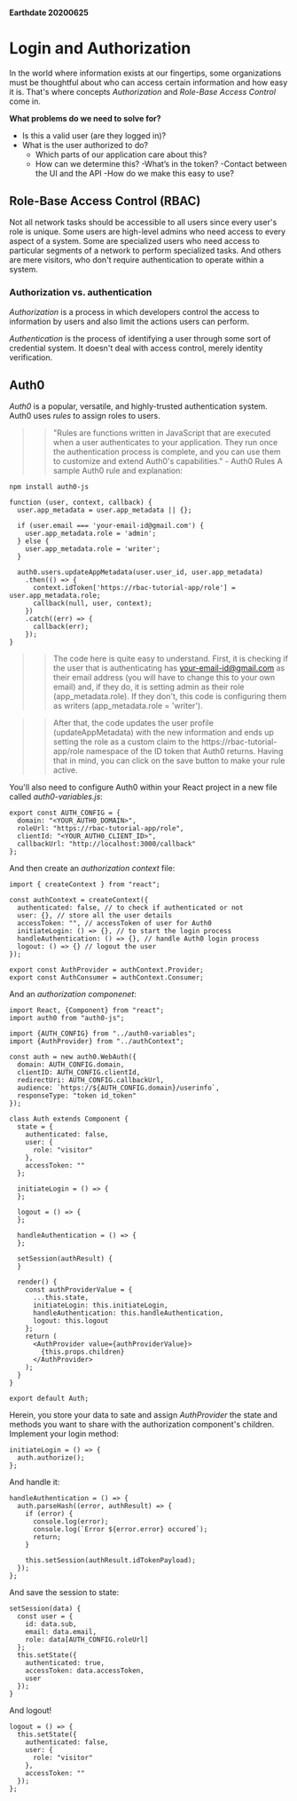 #### Earthdate 20200625
# Login and Authorization
In the world where information exists at our fingertips, some organizations must be thoughtful about who can access certain information and how easy it is. That's where concepts *Authorization* and *Role-Base Access Control* come in.
 
**What problems do we need to solve for?**
- Is this a valid user (are they logged in)?
- What is the user authorized to do?
    - Which parts of our application care about this?
    - How can we determine this?
        -What’s in the token?
        -Contact between the UI and the API
-How do we make this easy to use?
 
## Role-Base Access Control (RBAC)
Not all network tasks should be accessible to all users since every user's role is unique. Some users are high-level admins who need access to every aspect of a system. Some are specialized users who need access to particular segments of a network to perform specialized tasks. And others are mere visitors, who don't require authentication to operate within a system.
 
### Authorization vs. authentication
*Authorization* is a process in which developers control the access to information by users and also limit the actions users can perform.
 
*Authentication* is the process of identifying a user through some sort of credential system. It doesn't deal with access control, merely identity verification.
 
## Auth0
*Auth0* is a popular, versatile, and highly-trusted authentication system. Auth0 uses *rules* to assign roles to users.
>> "Rules are functions written in JavaScript that are executed when a user authenticates to your application. They run once the authentication process is complete, and you can use them to customize and extend Auth0's capabilities." - Auth0 Rules
A sample Auth0 rule and explanation:
```
npm install auth0-js
```
```
function (user, context, callback) {
  user.app_metadata = user.app_metadata || {};
 
  if (user.email === 'your-email-id@gmail.com') {
    user.app_metadata.role = 'admin';
  } else {
    user.app_metadata.role = 'writer';
  }
 
  auth0.users.updateAppMetadata(user.user_id, user.app_metadata)
    .then(() => {
      context.idToken['https://rbac-tutorial-app/role'] = user.app_metadata.role;
      callback(null, user, context);
    })
    .catch((err) => {
      callback(err);
    });
}
```
>> The code here is quite easy to understand. First, it is checking if the user that is authenticating has your-email-id@gmail.com as their email address (you will have to change this to your own email) and, if they do, it is setting admin as their role (app_metadata.role). If they don't, this code is configuring them as writers (app_metadata.role = 'writer').
 
>> After that, the code updates the user profile (updateAppMetadata) with the new information and ends up setting the role as a custom claim to the https://rbac-tutorial-app/role namespace of the ID token that Auth0 returns. Having that in mind, you can click on the save button to make your rule active.
 
You'll also need to configure Auth0 within your React project in a new file called *auth0-variables.js*:
```
export const AUTH_CONFIG = {
  domain: "<YOUR_AUTH0_DOMAIN>",
  roleUrl: "https://rbac-tutorial-app/role",
  clientId: "<YOUR_AUTH0_CLIENT_ID>",
  callbackUrl: "http://localhost:3000/callback"
};
```
And then create an *authorization context* file:
```
import { createContext } from "react";
 
const authContext = createContext({
  authenticated: false, // to check if authenticated or not
  user: {}, // store all the user details
  accessToken: "", // accessToken of user for Auth0
  initiateLogin: () => {}, // to start the login process
  handleAuthentication: () => {}, // handle Auth0 login process
  logout: () => {} // logout the user
});
 
export const AuthProvider = authContext.Provider;
export const AuthConsumer = authContext.Consumer;
```
And an *authorization componenet*:
```
import React, {Component} from "react";
import auth0 from "auth0-js";
 
import {AUTH_CONFIG} from "../auth0-variables";
import {AuthProvider} from "../authContext";
 
const auth = new auth0.WebAuth({
  domain: AUTH_CONFIG.domain,
  clientID: AUTH_CONFIG.clientId,
  redirectUri: AUTH_CONFIG.callbackUrl,
  audience: `https://${AUTH_CONFIG.domain}/userinfo`,
  responseType: "token id_token"
});
 
class Auth extends Component {
  state = {
    authenticated: false,
    user: {
      role: "visitor"
    },
    accessToken: ""
  };
 
  initiateLogin = () => {
  };
 
  logout = () => {
  };
 
  handleAuthentication = () => {
  };
 
  setSession(authResult) {
  }
 
  render() {
    const authProviderValue = {
      ...this.state,
      initiateLogin: this.initiateLogin,
      handleAuthentication: this.handleAuthentication,
      logout: this.logout
    };
    return (
      <AuthProvider value={authProviderValue}>
        {this.props.children}
      </AuthProvider>
    );
  }
}
 
export default Auth;
```
Herein, you store your data to sate and assign *AuthProvider* the state and methods you want to share with the authorization component's children.
Implement your login method:
```
initiateLogin = () => {
  auth.authorize();
};
```
And handle it:
```
handleAuthentication = () => {
  auth.parseHash((error, authResult) => {
    if (error) {
      console.log(error);
      console.log(`Error ${error.error} occured`);
      return;
    }
 
    this.setSession(authResult.idTokenPayload);
  });
};
```
And save the session to state:
```
setSession(data) {
  const user = {
    id: data.sub,
    email: data.email,
    role: data[AUTH_CONFIG.roleUrl]
  };
  this.setState({
    authenticated: true,
    accessToken: data.accessToken,
    user
  });
}
```
And logout!
```
logout = () => {
  this.setState({
    authenticated: false,
    user: {
      role: "visitor"
    },
    accessToken: ""
  });
};
```

